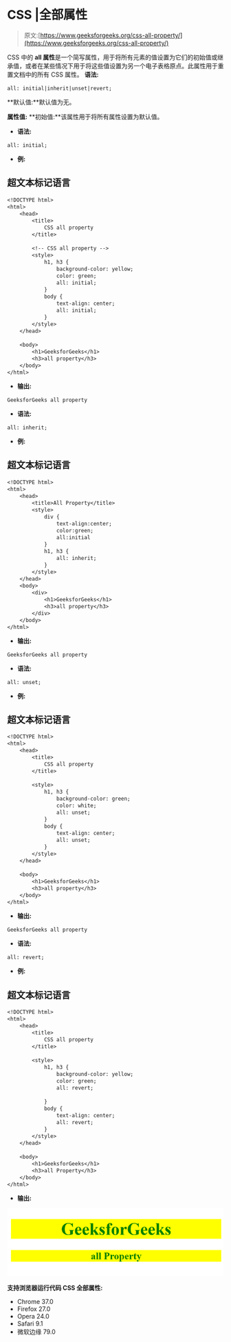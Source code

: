 # CSS |全部属性

> 原文:[https://www.geeksforgeeks.org/css-all-property/](https://www.geeksforgeeks.org/css-all-property/)

CSS 中的 **all 属性**是一个简写属性，用于将所有元素的值设置为它们的初始值或继承值，或者在某些情况下用于将这些值设置为另一个电子表格原点。此属性用于重置文档中的所有 CSS 属性。
**语法:**

```
all: initial|inherit|unset|revert;
```

**默认值:**默认值为无。

**属性值:**
**初始值:**该属性用于将所有属性设置为默认值。

*   **语法:**

```
all: initial;
```

*   **例:**

## 超文本标记语言

```
<!DOCTYPE html> 
<html> 
    <head> 
        <title>
            CSS all property
        </title> 

        <!-- CSS all property -->
        <style> 
            h1, h3 { 
                background-color: yellow;
                color: green;
                all: initial; 
            } 
            body { 
                text-align: center; 
                all: initial;
            } 
        </style> 
    </head>

    <body> 
        <h1>GeeksforGeeks</h1> 
        <h3>all property</h3> 
    </body> 
</html>                    
```

*   **输出:**

```
GeeksforGeeks all property
```

*   **语法:**

```
all: inherit;
```

*   **例:**

## 超文本标记语言

```
<!DOCTYPE html> 
<html> 
    <head> 
        <title>All Property</title> 
        <style> 
            div {
                text-align:center;
                color:green;
                all:initial
            }
            h1, h3 { 
                all: inherit; 
            } 
        </style> 
    </head> 
    <body> 
        <div>
            <h1>GeeksforGeeks</h1> 
            <h3>all property</h3> 
        </div>
    </body> 
</html>                    
```

*   **输出:**

```
GeeksforGeeks all property
```

*   **语法:**

```
all: unset;
```

*   **例:**

## 超文本标记语言

```
<!DOCTYPE html> 
<html> 
    <head> 
        <title>
            CSS all property
        </title> 

        <style> 
            h1, h3 { 
                background-color: green;
                color: white;
                all: unset; 
            } 
            body { 
                text-align: center; 
                all: unset;
            } 
        </style> 
    </head> 

    <body> 
        <h1>GeeksforGeeks</h1> 
        <h3>all property</h3> 
    </body> 
</html>                    
```

*   **输出:**

```
GeeksforGeeks all property
```

*   **语法:**

```
all: revert;
```

*   **例:**

## 超文本标记语言

```
<!DOCTYPE html> 
<html> 
    <head> 
        <title>
            CSS all property
        </title> 

        <style> 
            h1, h3 { 
                background-color: yellow;
                color: green;
                all: revert; 

            } 
            body { 
                text-align: center; 
                all: revert; 
            } 
        </style> 
    </head> 

    <body> 
        <h1>GeeksforGeeks</h1> 
        <h3>all Property</h3> 
    </body> 
</html>                    
```

*   **输出:**

![](img/7e1732dc859c4ac32116fd1669ef383a.png)

**支持浏览器运行代码 CSS 全部属性:**

*   Chrome 37.0
*   Firefox 27.0
*   Opera 24.0
*   Safari 9.1
*   微软边缘 79.0
